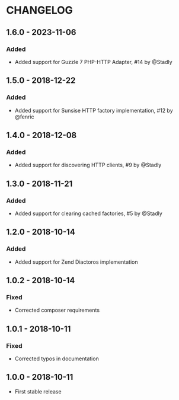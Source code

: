 # CHANGELOG

## 1.6.0 - 2023-11-06

### Added

- Added support for Guzzle 7 PHP-HTTP Adapter, #14 by @Stadly

## 1.5.0 - 2018-12-22

### Added

- Added support for Sunsise HTTP factory implementation, #12 by @fenric

## 1.4.0 - 2018-12-08

### Added

- Added support for discovering HTTP clients, #9 by @Stadly

## 1.3.0 - 2018-11-21

### Added

- Added support for clearing cached factories, #5 by @Stadly

## 1.2.0 - 2018-10-14

### Added

- Added support for Zend Diactoros implementation

## 1.0.2 - 2018-10-14

### Fixed

- Corrected composer requirements

## 1.0.1 - 2018-10-11

### Fixed

- Corrected typos in documentation

## 1.0.0 - 2018-10-11

- First stable release
